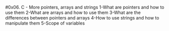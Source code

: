 #0x06. C - More pointers, arrays and strings
1-What are pointers and how to use them
2-What are arrays and how to use them
3-What are the differences between pointers and arrays
4-How to use strings and how to manipulate them
5-Scope of variables
